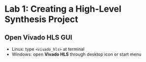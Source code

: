 # Lab 1: Creating a High-Level Synthesis Project

## Open Vivado HLS GUI
- Linux: type `<vivado_hls>` at terminal
- Windows: open **Vivado HLS** through desktop icon or start menu
